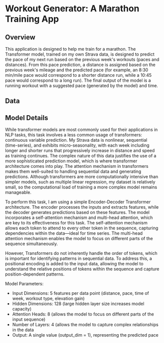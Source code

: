 # Workout Generator: A Marathon Training App

## **Overview**
This application is designed to help me train for a marathon. The Transformer model, trained on my own Strava data, is designed to predict the pace of my next run based on the previous week's workouts (paces and distances). From this pace prediction, a distance is assigned based on the previous week's mileage and the predicted pace (for example, an 8:30 min/mile pace would correspond to a shorter distance run, while a 10:45 pace would correspond to a long run). The final output of the model is a running workout with a suggested pace (generated by the model) and time.

## **Data**


## **Model Details**
While transformer models are most commonly used for their applications in NLP tasks, this task involves a less common usage of transformers: continuous variable prediction. My Strava data is nonlinear, sequential (time-series), and exhibits micro-seasonality, with each week including longer and shorter runs that progressively increase in distance and speed as training continues. The complex nature of this data justifies the use of a more sophisticated prediction model, which is where transformer architecture comes into play. The attention mechanism in transformers makes them well-suited to handling sequential data and generating predictions. Although transformers are more computationally intensive than simpler models, such as multiple linear regression, my dataset is relatively small, so the computational load of training a more complex model remains manageable.

To perform this task, I am using a simple Encoder-Decoder Transformer architecture. The encoder processes the inputs and extracts features, while the decoder generates predictions based on these features. The model incorporates a self-attention mechanism and multi-head attention, which are key to its effectiveness for this task. The self-attention mechanism allows each token to attend to every other token in the sequence, capturing dependencies within the data—ideal for time series. The multi-head attention mechanism enables the model to focus on different parts of the sequence simultaneously.

However, Transformers do not inherently handle the order of tokens, which is important for identifying patterns in sequential data. To address this, a positional encoding is added to the input data, allowing the model to understand the relative positions of tokens within the sequence and capture position-dependent patterns.

Model Parameters:
- Input Dimensions: 5 features per data point (distance, pace, time of week, workout type, elevation gain)
- Hidden Dimensions: 128 (large hidden layer size increases model capacity)
- Attention Heads: 8 (allows the model to focus on different parts of the input sequence)
- Number of Layers: 4 (allows the model to capture complex relationships in the data
- Output: A single value (output_dim = 1), representing the predicted pace


